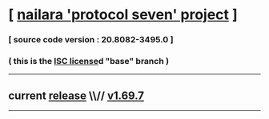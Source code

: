 
# [ [nailara 'protocol seven' project](http://nailara.network/) ]

### [ source code version : 20.8082-3495.0 ]

### ( this is the [ISC license](license)d "base" branch )
---
## current [release](https://github.com/taekiten/nailara/releases) \\\\// [v1.69.7](https://github.com/taekiten/nailara/releases/tag/v1.69.7)
---

